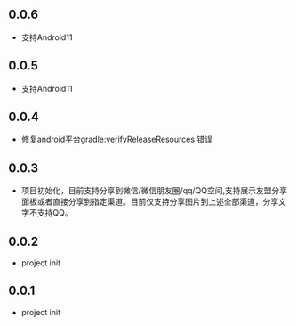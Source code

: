 ## 0.0.6

* 支持Android11
## 0.0.5

* 支持Android11

## 0.0.4

* 修复android平台gradle:verifyReleaseResources 错误

## 0.0.3

* 项目初始化，目前支持分享到微信/微信朋友圈/qq/QQ空间,支持展示友盟分享面板或者直接分享到指定渠道。目前仅支持分享图片到上述全部渠道，分享文字不支持QQ。
## 0.0.2

* project init

## 0.0.1
* project init
